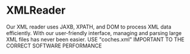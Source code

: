 # XMLReader
Our XML reader uses JAXB, XPATH, and DOM to process XML data efficiently. With our user-friendly interface, managing and parsing large XML files has never been easier.
USE "coches.xml" IMPORTANT TO THE CORRECT SOFTWARE PERFORMANCE
